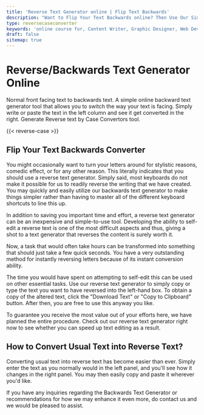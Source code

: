 ```yaml
---
title: 'Reverse Text Generator online | Flip Text Backwards'
description: "Want to Flip Your Text Backwards online? Then Use Our Simple to Use Online Free and Quick Reverse Text Generator Here. reverse number lookup, reverse font lookup"
type: reversecaseconverter
keywords: 'online course for, Content Writer, Graphic Designer, Web Developer, Software Engineer, Frontend Developer graphic designer, UI designer, digital marketing'
draft: false
sitemap: true
---
```


# Reverse/Backwards Text Generator Online

Normal front facing text to backwards text. A simple online backward text generator tool that allows you to switch the way your text is facing. Simply write or paste the text in the left column and see it get converted in the right. Generate Reverse text by Case Convertors tool.


{{< reverse-case >}}

## Flip Your Text Backwards Converter

You might occasionally want to turn your letters around for stylistic reasons, comedic effect, or for any other reason. This literally indicates that you should use a reverse text generator. Simply said, most keyboards do not make it possible for us to readily reverse the writing that we have created. You may quickly and easily utilize our backwards text generator to make things simpler rather than having to master all of the different keyboard shortcuts to line this up.

In addition to saving you important time and effort, a reverse text generator can be an inexpensive and simple-to-use tool. Developing the ability to self-edit a reverse text is one of the most difficult aspects and thus, giving a shot to a text generator that reverses the content is surely worth it. 

Now, a task that would often take hours can be transformed into something that should just take a few quick seconds. You have a very outstanding method for instantly reversing letters because of its instant conversion ability. 

The time you would have spent on attempting to self-edit this can be used on other essential tasks. Use our reverse text generator to simply copy or type the text you want to have reversed into the left-hand box. To obtain a copy of the altered text, click the "Download Text" or "Copy to Clipboard" button. After then, you are free to use this anyway you like.

To guarantee you receive the most value out of your efforts here, we have planned the entire procedure. Check out our reverse text generator right now to see whether you can speed up text editing as a result.

## How to Convert Usual Text into Reverse Text?
Converting usual text into reverse text has become easier than ever. Simply enter the text as you normally would in the left panel, and you'll see how it changes in the right panel. You may then easily copy and paste it wherever you'd like.

If you have any inquiries regarding the Backwards Text Generator or recommendations for how we may enhance it even more, do contact us and we would be pleased to assist.
